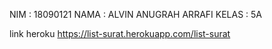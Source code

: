 NIM : 18090121
NAMA : ALVIN ANUGRAH ARRAFI
KELAS : 5A

link heroku 
https://list-surat.herokuapp.com/list-surat
